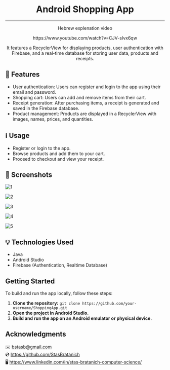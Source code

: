 <h1 align="center">Android Shopping App</h1>

***

<p align="center">Hebrew explenation video</p>
<p align="center">https://www.youtube.com/watch?v=CJV-sIvx6qw</p>

<p align="center"This Android app allows users to shop for groceries.</p>
<p align="center">It features a RecyclerView for displaying products, user authentication with Firebase, and a real-time database for storing user data, products and receipts.</p>

## 🌟 Features

- User authentication: Users can register and login to the app using their email and password.
- Shopping cart: Users can add and remove items from their cart.
- Receipt generation: After purchasing items, a receipt is generated and saved in the Firebase database.
- Product management: Products are displayed in a RecyclerView with images, names, prices, and quantities.

## ℹ️ Usage

- Register or login to the app.
- Browse products and add them to your cart.
- Proceed to checkout and view your receipt.

## 📌 Screenshots

![1](https://github.com/StasBratanich/AndroidShoppingAppFirebase/assets/83605505/d45e3a90-e36d-4467-9e3c-845240914e0d)

![2](https://github.com/StasBratanich/AndroidShoppingAppFirebase/assets/83605505/002686a5-31d9-4a12-a605-f6c0792e3e1d)

![3](https://github.com/StasBratanich/AndroidShoppingAppFirebase/assets/83605505/6ced86cd-fd01-48fd-ac40-518d7f74e3d5)

![4](https://github.com/StasBratanich/AndroidShoppingAppFirebase/assets/83605505/45ffa880-4187-4244-a4c7-9863c9776d7c)

![5](https://github.com/StasBratanich/AndroidShoppingAppFirebase/assets/83605505/c01c99fd-e7ce-463b-b080-0da474d6e381)

## 💡 Technologies Used
- Java
- Android Studio
- Firebase (Authentication, Realtime Database)

## Getting Started

To build and run the app locally, follow these steps:

1. **Clone the repository:** `git clone https://github.com/your-username/ShoppingApp.git`
2. **Open the project in Android Studio.**
3. **Build and run the app on an Android emulator or physical device.**

## Acknowledgments

✉️ [bstasb@gmail.com](url)  
💿 https://github.com/StasBratanich  
🖥️ https://www.linkedin.com/in/stas-bratanich-computer-science/
